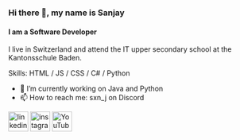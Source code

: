 ### Hi there 👋, my name is Sanjay
#### I am a Software Developer

I live in Switzerland and attend the IT upper secondary school at the Kantonsschule Baden.

Skills: HTML / JS / CSS / C# / Python 

- 🔭 I’m currently working on Java and Python 
- 📫 How to reach me: sxn_j on Discord 


[<img src='https://cdn.jsdelivr.net/npm/simple-icons@3.0.1/icons/linkedin.svg' alt='linkedin' height='40'>](https://www.linkedin.com/in/sanjay-raviraj-a3552b1a3/)  [<img src='https://cdn.jsdelivr.net/npm/simple-icons@3.0.1/icons/instagram.svg' alt='instagram' height='40'>](https://www.instagram.com/sanjay.r05/)  [<img src='https://cdn.jsdelivr.net/npm/simple-icons@3.0.1/icons/youtube.svg' alt='YouTube' height='40'>](https://www.youtube.com/@sanjayraviraj7607)  

